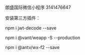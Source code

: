 朗盛国际微信小程序 3141476647

安装第三方插件：

npm i jwt-decode --save

npm i @vant/weapp -S --production

npm i @antv/wx-f2 --save
